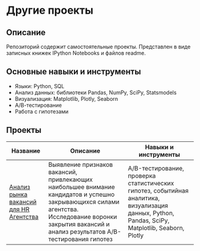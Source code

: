 # Другие проекты

## Описание

Репозиторий содержит самостоятельные проекты.
Представлен в виде записных книжек IPython Notebooks и файлов readme.

## Основные навыки и инструменты

* Языки: Python, SQL
* Анализ данных: библиотеки Pandas, NumPy, SciPy, Statsmodels
* Визуализация: Matplotlib, Plotly, Seaborn
* А/В-тестирование
* Работа с гипотезами

## Проекты

| Название                                      | Описание                                   | Навыки и инструменты
|-------------------------------------------------------|--------------------------------------------|-------------------------------------------
| [Анализ рынка вакансий для HR Агентства](/Hr_agency/) | Выявление признаков вакансий, привлекающих наибольшее внимание кандидатов и успешно закрывающихся силами агентства. Исследование воронки закрытия вакансий и анализ результатов A/B-тестирования гипотез  | A/B-тестирование, проверка статистических гипотез, событийная аналитика, визуализация данных, Python, Pandas, SciPy, Matplotlib, Seaborn, Plotly
